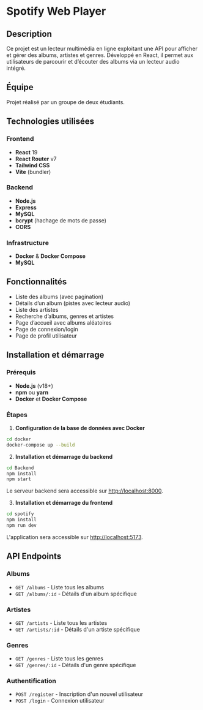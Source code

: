 # Spotify Web Player

## Description

Ce projet est un lecteur multimédia en ligne exploitant une API pour afficher et gérer des albums, artistes et genres. Développé en React, il permet aux utilisateurs de parcourir et d’écouter des albums via un lecteur audio intégré.

## Équipe

Projet réalisé par un groupe de deux étudiants.

## Technologies utilisées

### Frontend
- **React** 19
- **React Router** v7
- **Tailwind CSS**
- **Vite** (bundler)

### Backend
- **Node.js**
- **Express**
- **MySQL**
- **bcrypt** (hachage de mots de passe)
- **CORS**

### Infrastructure
- **Docker** & **Docker Compose**
- **MySQL**

## Fonctionnalités

- Liste des albums (avec pagination)
- Détails d’un album (pistes avec lecteur audio)
- Liste des artistes
- Recherche d’albums, genres et artistes
- Page d’accueil avec albums aléatoires
- Page de connexion/login
- Page de profil utilisateur

## Installation et démarrage

### Prérequis
- **Node.js** (v18+)
- **npm** ou **yarn**
- **Docker** et **Docker Compose**

### Étapes

1. **Configuration de la base de données avec Docker**
  ```bash
  cd docker
  docker-compose up --build
  ```

2. **Installation et démarrage du backend**
  ```bash
  cd Backend
  npm install
  npm start
  ```
  Le serveur backend sera accessible sur [http://localhost:8000](http://localhost:8000).

3. **Installation et démarrage du frontend**
  ```bash
  cd spotify
  npm install
  npm run dev
  ```
  L'application sera accessible sur [http://localhost:5173](http://localhost:5173).

## API Endpoints

### Albums
- `GET /albums` - Liste tous les albums
- `GET /albums/:id` - Détails d'un album spécifique

### Artistes
- `GET /artists` - Liste tous les artistes
- `GET /artists/:id` - Détails d'un artiste spécifique

### Genres
- `GET /genres` - Liste tous les genres
- `GET /genres/:id` - Détails d'un genre spécifique

### Authentification
- `POST /register` - Inscription d'un nouvel utilisateur
- `POST /login` - Connexion utilisateur